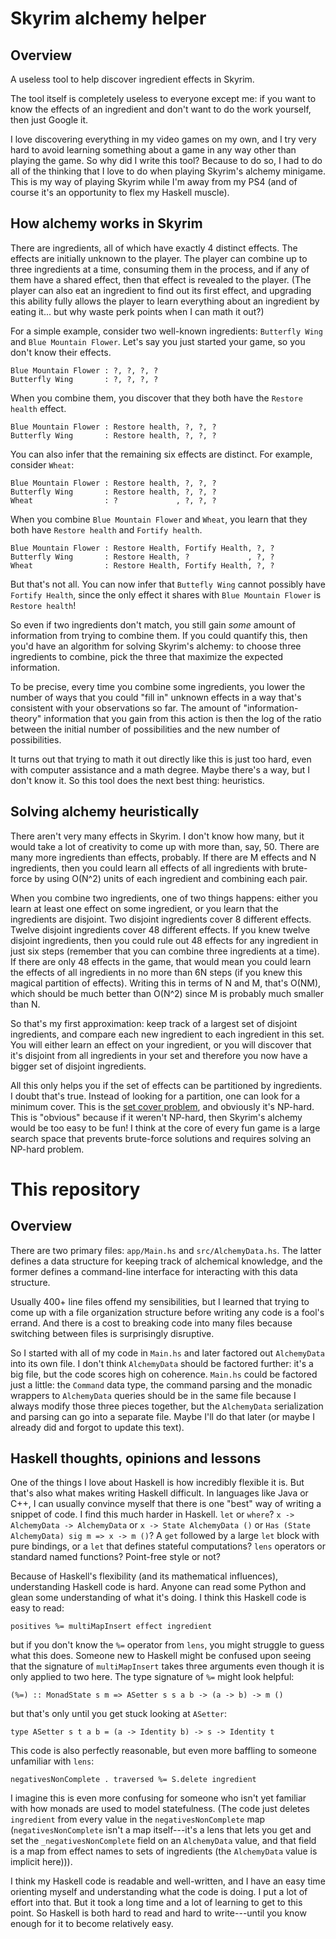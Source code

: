 # Skyrim alchemy helper

## Overview
A useless tool to help discover ingredient effects in Skyrim. 

The tool itself is completely useless to everyone except me: if you
want to know the effects of an ingredient and don't want to do the
work yourself, then just Google it.

I love discovering everything in my video games on my own, and I try
very hard to avoid learning something about a game in any way other
than playing the game. So why did I write this tool? Because to do so,
I had to do all of the thinking that I love to do when playing
Skyrim's alchemy minigame. This is my way of playing Skyrim while I'm
away from my PS4 (and of course it's an opportunity to flex my Haskell
muscle).

## How alchemy works in Skyrim

There are ingredients, all of which have exactly 4 distinct effects.
The effects are initially unknown to the player. The player can
combine up to three ingredients at a time, consuming them in the
process, and if any of them have a shared effect, then that effect is
revealed to the player. (The player can also eat an ingredient to find
out its first effect, and upgrading this ability fully allows the
player to learn everything about an ingredient by eating it... but why
waste perk points when I can math it out?)

For a simple example, consider two well-known ingredients: `Butterfly
Wing` and `Blue Mountain Flower`. Let's say you just started your
game, so you don't know their effects.

```
Blue Mountain Flower : ?, ?, ?, ?
Butterfly Wing       : ?, ?, ?, ?
```

When you combine them, you discover that they both have the `Restore
health` effect.

```
Blue Mountain Flower : Restore health, ?, ?, ?
Butterfly Wing       : Restore health, ?, ?, ?
```

You can also infer that the remaining six effects are distinct. For
example, consider `Wheat`:

```
Blue Mountain Flower : Restore health, ?, ?, ?
Butterfly Wing       : Restore health, ?, ?, ?
Wheat                : ?             , ?, ?, ?
```

When you combine `Blue Mountain Flower` and `Wheat`, you learn that
they both have `Restore health` and `Fortify health`.

```
Blue Mountain Flower : Restore Health, Fortify Health, ?, ?
Butterfly Wing       : Restore Health, ?             , ?, ?
Wheat                : Restore Health, Fortify Health, ?, ?
```

But that's not all. You can now infer that `Buttefly Wing` cannot
possibly have `Fortify Health`, since the only effect it shares with
`Blue Mountain Flower` is `Restore health`!

So even if two ingredients don't match, you still gain _some_ amount
of information from trying to combine them. If you could quantify
this, then you'd have an algorithm for solving Skyrim's alchemy: to
choose three ingredients to combine, pick the three that maximize the
expected information.

To be precise, every time you combine some ingredients, you lower the
number of ways that you could "fill in" unknown effects in a way
that's consistent with your observations so far. The amount of
"information-theory" information that you gain from this action is
then the log of the ratio between the initial number of possibilities
and the new number of possibilities.

It turns out that trying to math it out directly like this is just too
hard, even with computer assistance and a math degree. Maybe there's a
way, but I don't know it. So this tool does the next best thing:
heuristics.

## Solving alchemy heuristically

There aren't very many effects in Skyrim. I don't know how many, but
it would take a lot of creativity to come up with more than, say, 50.
There are many more ingredients than effects, probably. If there are M
effects and N ingredients, then you could learn all effects of all
ingredients with brute-force by using O(N^2) units of each ingredient
and combining each pair.

When you combine two ingredients, one of two things happens: either
you learn at least one effect on some ingredient, or you learn that
the ingredients are disjoint. Two disjoint ingredients cover 8
different effects. Twelve disjoint ingredients cover 48 different
effects. If you knew twelve disjoint ingredients, then you could rule
out 48 effects for any ingredient in just six steps (remember that you
can combine three ingredients at a time). If there are only 48 effects
in the game, that would mean you could learn the effects of all
ingredients in no more than 6N steps (if you knew this magical
partition of effects). Writing this in terms of N and M, that's O(NM),
which should be much better than O(N^2) since M is probably much
smaller than N.

So that's my first approximation: keep track of a largest set of
disjoint ingredients, and compare each new ingredient to each
ingredient in this set. You will either learn an effect on your
ingredient, or you will discover that it's disjoint from all
ingredients in your set and therefore you now have a bigger set of
disjoint ingredients.

All this only helps you if the set of effects can be partitioned by
ingredients. I doubt that's true. Instead of looking for a partition,
one can look for a minimum cover. This is the [set cover
problem](https://en.wikipedia.org/wiki/Set_cover_problem), and
obviously it's NP-hard. This is "obvious" because if it weren't
NP-hard, then Skyrim's alchemy would be too easy to be fun! I think at
the core of every fun game is a large search space that prevents
brute-force solutions and requires solving an NP-hard problem.

# This repository

## Overview

There are two primary files: `app/Main.hs` and `src/AlchemyData.hs`.
The latter defines a data structure for keeping track of alchemical
knowledge, and the former defines a command-line interface for
interacting with this data structure.

Usually 400+ line files offend my sensibilities, but I learned that
trying to come up with a file organization structure before writing
any code is a fool's errand. And there is a cost to breaking code into
many files because switching between files is surprisingly disruptive.

So I started with all of my code in `Main.hs` and later factored out
`AlchemyData` into its own file. I don't think `AlchemyData` should be
factored further: it's a big file, but the code scores high on
coherence. `Main.hs` could be factored just a little: the `Command`
data type, the command parsing and the monadic wrappers to
`AlchemyData` queries should be in the same file because I always
modify those three pieces together, but the `AlchemyData`
serialization and parsing can go into a separate file. Maybe I'll do
that later (or maybe I already did and forgot to update this text).

## Haskell thoughts, opinions and lessons

One of the things I love about Haskell is how incredibly flexible it
is. But that's also what makes writing Haskell difficult. In languages
like Java or C++, I can usually convince myself that there is one
"best" way of writing a snippet of code. I find this much harder in
Haskell. `let` or `where`? `x -> AlchemyData -> AlchemyData` or `x ->
State AlchemyData ()` or `Has (State AlchemyData) sig m => x -> m ()`?
A `get` followed by a large `let` block with pure bindings, or a `let`
that defines stateful computations? `lens` operators or standard named
functions? Point-free style or not?

Because of Haskell's flexibility (and its mathematical influences),
understanding Haskell code is hard. Anyone can read some Python and
glean some understanding of what it's doing. I think this Haskell code
is easy to read:

```
positives %= multiMapInsert effect ingredient
```

but if you don't know the `%=` operator from `lens`, you might
struggle to guess what this does. Someone new to Haskell might be
confused upon seeing that the signature of `multiMapInsert` takes
three arguments even though it is only applied to two here. The type
signature of `%=` might look helpful:

```
(%=) :: MonadState s m => ASetter s s a b -> (a -> b) -> m ()
```

but that's only until you get stuck looking at `ASetter`:

```
type ASetter s t a b = (a -> Identity b) -> s -> Identity t
```

This code is also perfectly reasonable, but even more baffling to
someone unfamiliar with `lens`:

```
negativesNonComplete . traversed %= S.delete ingredient
```

I imagine this is even more confusing for someone who isn't yet
familiar with how monads are used to model statefulness. (The code
just deletes `ingredient` from every value in the
`negativesNonComplete` map (`negativesNonComplete` isn't a map
itself---it's a lens that lets you get and set the
`_negativesNonComplete` field on an `AlchemyData` value, and that
field is a map from effect names to sets of ingredients (the
`AlchemyData` value is implicit here))).


I think my Haskell code is readable and well-written, and I have an
easy time orienting myself and understanding what the code is doing. I
put a lot of effort into that. But it took a long time and a lot of
learning to get to this point. So Haskell is both hard to read and
hard to write---until you know enough for it to become relatively
easy.
